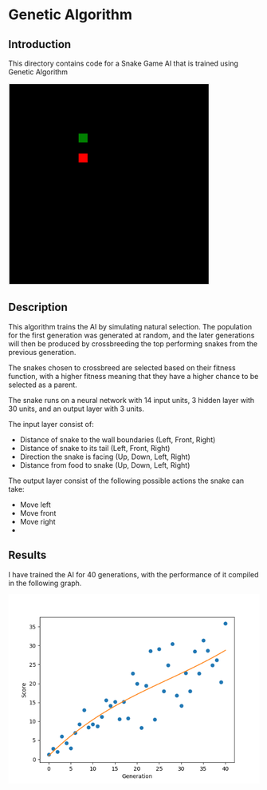 # Genetic Algorithm

## Introduction

This directory contains code for a Snake Game AI that is trained using Genetic Algorithm 

![Snake Gameplay](image/generation_40.gif)

## Description
This algorithm trains the AI by simulating natural selection. The population for the first generation was generated at random, and the later generations will then be produced by crossbreeding the top performing snakes from the previous generation. 

The snakes chosen to crossbreed are selected based on their fitness function, with a higher fitness meaning that they have a higher chance to be selected as a parent. 

The snake runs on a neural network with 14 input units, 3 hidden layer with 30 units, and an output layer with 3 units.

The input layer consist of:
* Distance of snake to the wall boundaries (Left, Front, Right)
* Distance of snake to its tail (Left, Front, Right)
* Direction the snake is facing (Up, Down, Left, Right)
* Distance from food to snake (Up, Down, Left, Right)

The output layer consist of the following possible actions the snake can take:
* Move left
* Move front
* Move right
* 
## Results
I have trained the AI for 40 generations, with the performance of it compiled in the following graph. 

![Graph of performance](image/Figure_1.png)

